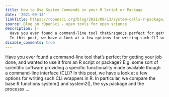 ```yaml
---
title: How to Use System Commands in your R Script or Package
date: '2021-09-13'
linkTitle: https://ropensci.org/blog/2021/09/13/system-calls-r-package/
source: Blog on rOpenSci - open tools for open science
description: |-
  Have you ever found a command-line tool that&rsquo;s perfect for getting your job done, and wanted to use it from an R script or package? E.g. some sort of scientific software providing a specific functionality made available though a command-line interface (CLI)?
  In this post, we have a look at a few options for writing such CLI wrappers in R. In particular, we compare the base R functions system() and system2(), the sys package and the processx ...
disable_comments: true
---
```

Have you ever found a command-line tool that&rsquo;s perfect for getting your job done, and wanted to use it from an R script or package? E.g. some sort of scientific software providing a specific functionality made available though a command-line interface (CLI)?
In this post, we have a look at a few options for writing such CLI wrappers in R. In particular, we compare the base R functions system() and system2(), the sys package and the processx ...